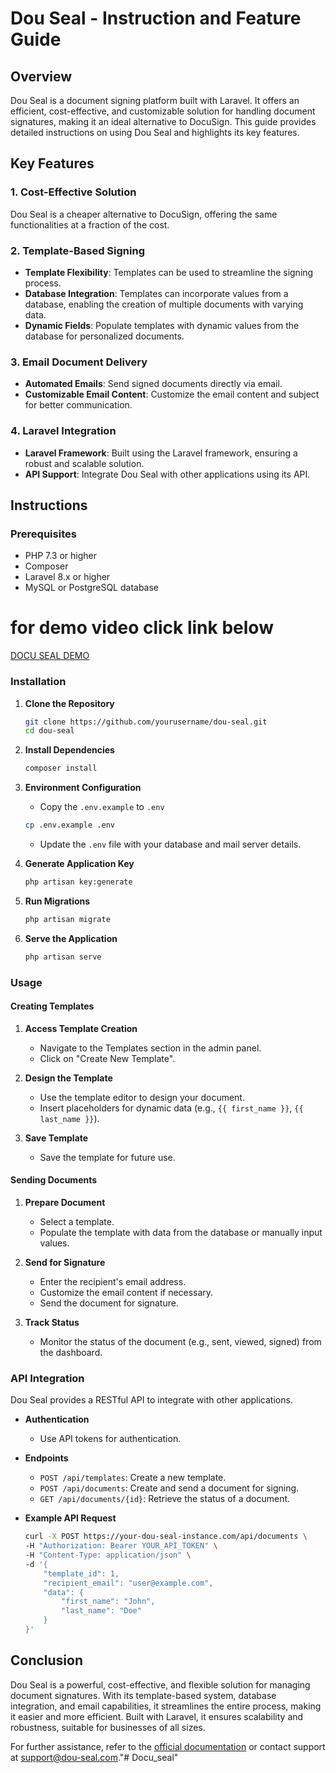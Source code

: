 # Dou Seal - Instruction and Feature Guide

## Overview

Dou Seal is a document signing platform built with Laravel. It offers an efficient, cost-effective, and customizable solution for handling document signatures, making it an ideal alternative to DocuSign. This guide provides detailed instructions on using Dou Seal and highlights its key features.

## Key Features

### 1. Cost-Effective Solution
Dou Seal is a cheaper alternative to DocuSign, offering the same functionalities at a fraction of the cost.

### 2. Template-Based Signing
- **Template Flexibility**: Templates can be used to streamline the signing process.
- **Database Integration**: Templates can incorporate values from a database, enabling the creation of multiple documents with varying data.
- **Dynamic Fields**: Populate templates with dynamic values from the database for personalized documents.

### 3. Email Document Delivery
- **Automated Emails**: Send signed documents directly via email.
- **Customizable Email Content**: Customize the email content and subject for better communication.

### 4. Laravel Integration
- **Laravel Framework**: Built using the Laravel framework, ensuring a robust and scalable solution.
- **API Support**: Integrate Dou Seal with other applications using its API.

## Instructions

### Prerequisites
- PHP 7.3 or higher
- Composer
- Laravel 8.x or higher
- MySQL or PostgreSQL database

# for demo video click link below

[ DOCU SEAL DEMO  ](https://photos.app.goo.gl/iVaHJ7DrZRQCQbJX8)




### Installation

1. **Clone the Repository**
    ```sh
    git clone https://github.com/yourusername/dou-seal.git
    cd dou-seal
    ```

2. **Install Dependencies**
    ```sh
    composer install
    ```

3. **Environment Configuration**
    - Copy the `.env.example` to `.env`
    ```sh
    cp .env.example .env
    ```
    - Update the `.env` file with your database and mail server details.

4. **Generate Application Key**
    ```sh
    php artisan key:generate
    ```

5. **Run Migrations**
    ```sh
    php artisan migrate
    ```

6. **Serve the Application**
    ```sh
    php artisan serve
    ```

### Usage

#### Creating Templates

1. **Access Template Creation**
    - Navigate to the Templates section in the admin panel.
    - Click on "Create New Template".

2. **Design the Template**
    - Use the template editor to design your document.
    - Insert placeholders for dynamic data (e.g., `{{ first_name }}`, `{{ last_name }}`).

3. **Save Template**
    - Save the template for future use.

#### Sending Documents

1. **Prepare Document**
    - Select a template.
    - Populate the template with data from the database or manually input values.

2. **Send for Signature**
    - Enter the recipient's email address.
    - Customize the email content if necessary.
    - Send the document for signature.

3. **Track Status**
    - Monitor the status of the document (e.g., sent, viewed, signed) from the dashboard.

### API Integration

Dou Seal provides a RESTful API to integrate with other applications.

- **Authentication**
    - Use API tokens for authentication.

- **Endpoints**
    - `POST /api/templates`: Create a new template.
    - `POST /api/documents`: Create and send a document for signing.
    - `GET /api/documents/{id}`: Retrieve the status of a document.

- **Example API Request**
    ```sh
    curl -X POST https://your-dou-seal-instance.com/api/documents \
    -H "Authorization: Bearer YOUR_API_TOKEN" \
    -H "Content-Type: application/json" \
    -d '{
        "template_id": 1,
        "recipient_email": "user@example.com",
        "data": {
            "first_name": "John",
            "last_name": "Doe"
        }
    }'
    ```

## Conclusion

Dou Seal is a powerful, cost-effective, and flexible solution for managing document signatures. With its template-based system, database integration, and email capabilities, it streamlines the entire process, making it easier and more efficient. Built with Laravel, it ensures scalability and robustness, suitable for businesses of all sizes.

For further assistance, refer to the [official documentation](https://your-dou-seal-instance.com/docs) or contact support at support@dou-seal.com."# Docu_seal" 
